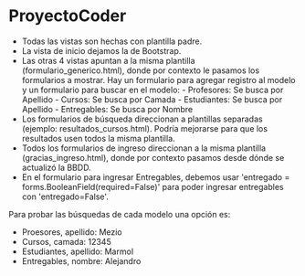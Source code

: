# ProyectoCoder

- Todas las vistas son hechas con plantilla padre. 
- La vista de inicio dejamos la de Bootstrap.
- Las otras 4 vistas apuntan a la misma plantilla (formulario_generico.html), donde por contexto le pasamos los formularios a mostrar.
Hay un formulario para agregar registro al modelo y un formulario para buscar en el modelo:
      - Profesores: Se busca por Apellido
      - Cursos: Se busca por Camada
      - Estudiantes: Se busca por Apellido
      - Entregables: Se busca por Nombre
- Los formularios de búsqueda direccionan a plantillas separadas (ejemplo: resultados_cursos.html). Podría mejorarse para que los resultados usen todos la misma plantilla.
- Todos los formularios de ingreso direccionan a la misma plantilla (gracias_ingreso.html), donde por contexto pasamos desde dónde se actualizó la BBDD.
- En el formulario para ingresar Entregables, debemos usar 'entregado = forms.BooleanField(required=False)' para poder ingresar entregables con 'entregado=False'.

Para probar las búsquedas de cada modelo una opción es:
- Proesores, apellido: Mezio
- Cursos, camada: 12345
- Estudiantes, apellido: Marmol
- Entregables, nombre: Alejandro

